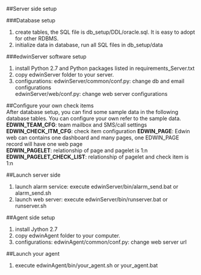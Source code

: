 ##Server side setup

###Database setup  
1. create tables, the SQL file is db_setup/DDL/oracle.sql. 
   It is easy to adopt for other RDBMS.   
2. initialize data in database, run all SQL files in db_setup/data

###edwinServer software setup
1. install Python 2.7 and Python packages listed in requirements_Server.txt
2. copy edwinServer folder to your server.  
3. configurations:
   edwinServer/common/conf.py: change db and email configurations    
   edwinServer/web/conf.py: change web server configurations 
   
    
##Configure your own check items  
 After database setup, you can find some sample data in the following database tables. You can configure your own refer to the sample data.  
  **EDWIN_TEAM_CFG**: team mailbox and SMS/call settings 
  **EDWIN_CHECK_ITM_CFG**: check item configuration
  **EDWIN_PAGE**: Edwin web can contains one dashboard and many pages, one EDWIN_PAGE record will have one web page   
  **EDWIN_PAGELET**: relationship of page and pagelet is 1:n 
  **EDWIN_PAGELET_CHECK_LIST**: relationship of pagelet and check item is 1:n
       
   
##Launch server side 
1. launch alarm service: execute edwinServer/bin/alarm_send.bat or alarm_send.sh
2. launch web server: execute edwinServer/bin/runserver.bat or runserver.sh


   
##Agent side setup
1. install Jython 2.7
2. copy edwinAgent folder to your computer.
3. configurations: 
   edwinAgent/common/conf.py: change web server url   
    
    
##Launch your agent
1. execute edwinAgent/bin/your_agent.sh or your_agent.bat 

